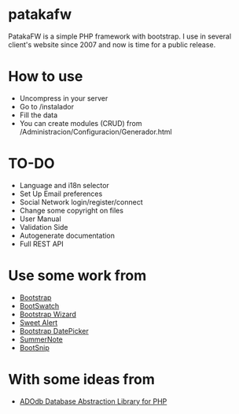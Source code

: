 # patakafw
PatakaFW is a simple PHP framework with bootstrap. I use in several client's website since 2007 and now is time for a public release.

# How to use
- Uncompress in your server
- Go to /instalador
- Fill the data
- You can create modules (CRUD) from /Administracion/Configuracion/Generador.html


# TO-DO
- Language and i18n selector
- Set Up Email preferences
- Social Network login/register/connect
- Change some copyright on files
- User Manual
- Validation Side
- Autogenerate documentation
- Full REST API

# Use some work from
- [Bootstrap](http://getbootstrap.com/) 
- [BootSwatch](http://bootswatch.com/) 
- [Bootstrap Wizard](http://vadimg.com/twitter-bootstrap-wizard-example/examples/validation.html)
- [Sweet Alert](http://t4t5.github.io/sweetalert/)
- [Bootstrap DatePicker](http://www.malot.fr/bootstrap-datetimepicker/index.php)
- [SummerNote](http://summernote.org)
- [BootSnip](http://bootsnipp.com/)

# With some ideas from
- [ADOdb Database Abstraction Library for PHP](http://adodb.sourceforge.net/)
